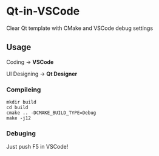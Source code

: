 # Qt-in-VSCode
Clear Qt template with CMake and VSCode debug settings

## Usage
Coding -> **VSCode**

UI Designing -> **Qt Designer**

### Compileing
```
mkdir build
cd build
cmake .. -DCMAKE_BUILD_TYPE=Debug
make -j12
```

### Debuging
Just push F5 in VSCode!
